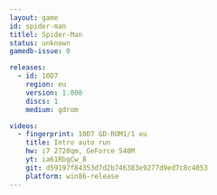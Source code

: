 ```yaml
---
layout: game
id: spider-man
titlel: Spider-Man
status: unknown
gamedb-issue: 0

releases:
  - id: 10D7
    region: eu
    version: 1.000
    discs: 1
    medium: gdrom

videos:
  - fingerprint: 10D7 GD-ROM1/1 eu
    title: Intro auto run
    hw: i7 2720qm, GeForce 540M
    yt: ia61RbgCw_8
    git: d59197f84353d7d2b746383e9277d9ed7c8c4053
    platform: win86-release
---
```


